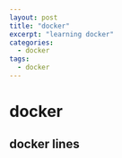 ```yaml
---
layout: post
title: "docker"
excerpt: "learning docker"
categories:
  - docker
tags:
  - docker
---
```


# docker
## docker lines
